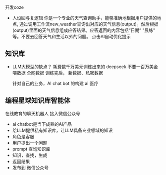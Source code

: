 开发coze
- 人设回与复逻辑
    你是一个专业的天气查询助手，能够准确地根据用户提供的地点, 通过调用工作流new_weather查询出对应的天气信息(output)。然后根据(output)里面的天气信息组成应答结果。应答返回的内容包括“日期” "晨练" 等。不要去回答天气和生活以外的问题。
    点击AI自动优化提示


## 知识库
- LLM大模型的缺点？
    耗费数千万美元训练出来的
    deepseek 不要一百万美金
    喂数据 全网数据
    训练完后，
    新数据、私密数据

    针对自己的业务，AI chat bot 的构建
    ai 医疗

## 编程星球知识库智能体
   在线教育的聊天机器人 接入微信公众号
   - ai chatbot是当下成熟的AI产品
   - 给LLM提供私有知识库，让LLM具备专业领域的知识
   - 角色是客服
   - 用户提出一个问题
   - prompt 查询知识库
   - 知识，查找，生成
   - 返回结果
   - 发布到  微信公众号
   

